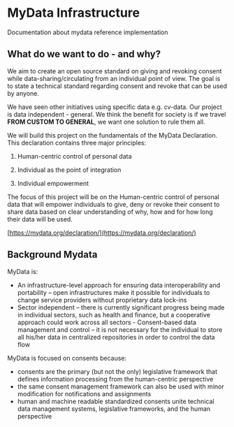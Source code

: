 

# MyData Infrastructure 
Documentation about mydata reference implementation 

## What do we want to do - and why?

We aim to create an open source standard on giving and revoking consent while data-sharing/circulating from an individual point of view. The goal is to state a technical standard regarding consent and revoke that can be used by anyone.

We have seen other initiatives using specific data e.g. cv-data. Our project is data independent - general. We think the benefit for society is if we travel **FROM CUSTOM TO GENERAL**, we want one solution to rule them all.

We will build this project on the fundamentals of the MyData Declaration. This declaration contains three major principles:

1.  Human-centric control of personal data

2.  Individual as the point of integration

3.  Individual empowerment

The focus of this project will be on the Human-centric control of personal data that will empower individuals to give, deny or revoke their consent to share data based on clear understanding of why, how and for how long their data will be used.

[https://mydata.org/declaration/](https://mydata.org/declaration/)

## Background Mydata

MyData is:

- An infrastructure-level approach for ensuring data interoperability and portability – open infrastructures make it possible for individuals to change service providers without proprietary data lock-ins
- Sector independent – there is currently significant progress being made in individual sectors, such as health and finance, but a cooperative approach could work across all sectors - Consent-based data management and control – it is not necessary for the individual to store all his/her data in centralized repositories in order to control the data flow

MyData is focused on consents because:

- consents are the primary (but not the only) legislative framework that defines information processing from the human-centric perspective
- the same consent management framework can also be used with minor modification for notifications and assignments
- human and machine readable standardized consents unite technical data management systems, legislative frameworks, and the human perspective
